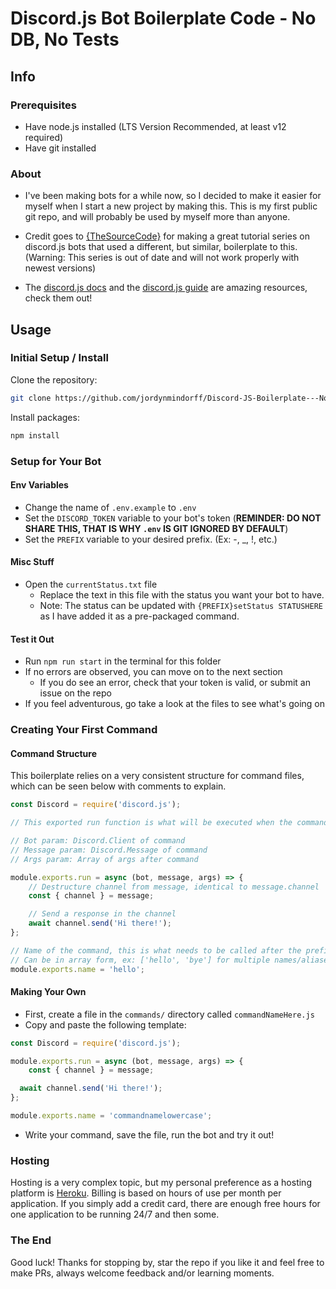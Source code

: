 # Discord.js Bot Boilerplate Code - No DB, No Tests

## Info

### Prerequisites

- Have node.js installed (LTS Version Recommended, at least v12 required)
- Have git installed

### About

- I've been making bots for a while now, so I decided to make it easier for myself when I start a new project by making this. This is my first public git repo, and will probably be used by myself more than anyone.

- Credit goes to [{TheSourceCode}](https://www.youtube.com/watch?v=Z-tc91hArlM) for making a great tutorial series on discord.js bots that used a different, but similar, boilerplate to this. (Warning: This series is out of date and will not work properly with newest versions)

- The [discord.js docs](https://discord.js.org/#/docs/main/stable/general/welcome) and the [discord.js guide](https://discordjs.guide/) are amazing resources, check them out!

## Usage

### Initial Setup / Install

Clone the repository:

```bash
git clone https://github.com/jordynmindorff/Discord-JS-Boilerplate---No-DB.git
```

Install packages:

```bash
npm install
```

### Setup for Your Bot

#### Env Variables

- Change the name of `.env.example` to `.env`
- Set the `DISCORD_TOKEN` variable to your bot's token (**REMINDER: DO NOT SHARE THIS, THAT IS WHY `.env` IS GIT IGNORED BY DEFAULT**)
- Set the `PREFIX` variable to your desired prefix. (Ex: -, \_, !, etc.)

#### Misc Stuff

- Open the `currentStatus.txt` file
  - Replace the text in this file with the status you want your bot to have.
  - Note: The status can be updated with `{PREFIX}setStatus STATUSHERE` as I have added it as a pre-packaged command.

#### Test it Out

- Run `npm run start` in the terminal for this folder
- If no errors are observed, you can move on to the next section
  - If you do see an error, check that your token is valid, or submit an issue on the repo
- If you feel adventurous, go take a look at the files to see what's going on

### Creating Your First Command

#### Command Structure

This boilerplate relies on a very consistent structure for command files, which can be seen below with comments to explain.

```js
const Discord = require('discord.js');

// This exported run function is what will be executed when the command is called

// Bot param: Discord.Client of command
// Message param: Discord.Message of command
// Args param: Array of args after command

module.exports.run = async (bot, message, args) => {
	// Destructure channel from message, identical to message.channel
	const { channel } = message;

	// Send a response in the channel
	await channel.send('Hi there!');
};

// Name of the command, this is what needs to be called after the prefix for the command to run. Lowercase mandatory.
// Can be in array form, ex: ['hello', 'bye'] for multiple names/aliases
module.exports.name = 'hello';
```

#### Making Your Own

- First, create a file in the `commands/` directory called `commandNameHere.js`
- Copy and paste the following template:

```js
const Discord = require('discord.js');

module.exports.run = async (bot, message, args) => {
	const { channel } = message;

  await channel.send('Hi there!');
};

module.exports.name = 'commandnamelowercase';
```

- Write your command, save the file, run the bot and try it out!

### Hosting

Hosting is a very complex topic, but my personal preference as a hosting platform is [Heroku](https://heroku.com). Billing is based on hours of use per month per application. If you simply add a credit card, there are enough free hours for one application to be running 24/7 and then some.

### The End

Good luck! Thanks for stopping by, star the repo if you like it and feel free to make PRs, always welcome feedback and/or learning moments.
